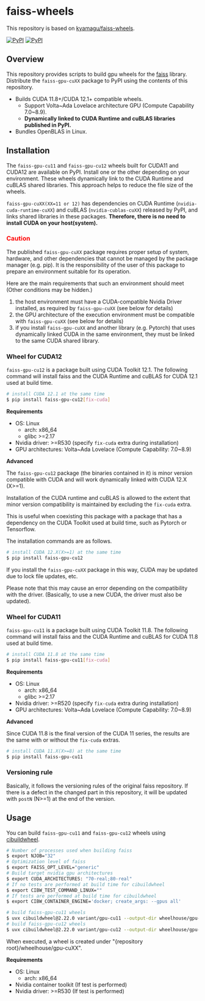 # faiss-wheels

This repository is based on [kyamagu/faiss-wheels](https://github.com/kyamagu/faiss-wheels).

[![PyPI](https://img.shields.io/pypi/v/faiss-gpu-cu11?label=faiss-gpu-cu11)](https://pypi.org/project/faiss-gpu-cu11/)
[![PyPI](https://img.shields.io/pypi/v/faiss-gpu-cu12?label=faiss-gpu-cu12)](https://pypi.org/project/faiss-gpu-cu12/)

## Overview

This repository provides scripts to build gpu wheels for the [faiss](https://github.com/facebookresearch/faiss) library.
Distribute the `faiss-gpu-cuXX` package to PyPI using the contents of this repository. 

* Builds CUDA 11.8+/CUDA 12.1+ compatible wheels.
  * Support Volta\~Ada Lovelace architecture GPU (Compute Capability 7.0\~8.9).
  * **Dynamically linked to CUDA Runtime and cuBLAS libraries published in PyPI.**
* Bundles OpenBLAS in Linux.


## Installation

The `faiss-gpu-cu11` and `faiss-gpu-cu12` wheels built for CUDA11 and CUDA12 are available on PyPI.
Install one or the other depending on your environment.
These wheels dynamically link to the CUDA Runtime and cuBLAS shared libraries. This approach helps to reduce the file size of the wheels.

`faiss-gpu-cuXX(XX=11 or 12)` has dependencies on CUDA Runtime (`nvidia-cuda-runtime-cuXX`) and cuBLAS (`nvidia-cublas-cuXX`) released by PyPI, and links shared libraries in these packages. 
**Therefore, there is no need to install CUDA on your host(system).**

### <span style="color: red; ">Caution</span>

The published `faiss-gpu-cuXX` package requires proper setup of system, hardware, and other dependencies that cannot be managed by the package manager (e.g. pip).
It is the responsibility of the user of this package to prepare an environment suitable for its operation.

Here are the main requirements that such an environment should meet (Other conditions may be hidden.)

1. the host environment must have a CUDA-compatible Nvidia Driver installed, as required by `faiss-gpu-cuXX` (see below for details)
2. the GPU architecture of the execution environment must be compatible with `faiss-gpu-cuXX` (see below for details)
3. if you install `faiss-gpu-cuXX` and another library (e.g. Pytorch) that uses dynamically linked CUDA in the same environment, they must be linked to the same CUDA shared library.

### Wheel for CUDA12

`faiss-gpu-cu12` is a package built using CUDA Toolkit 12.1.
The following command will install faiss and the CUDA Runtime and cuBLAS for CUDA 12.1 used at build time.

```bash
# install CUDA 12.1 at the same time
$ pip install faiss-gpu-cu12[fix-cuda]
```

**Requirements**
* OS: Linux
  * arch: x86_64
  * glibc >=2.17
* Nvidia driver: >=R530 (specify `fix-cuda` extra during installation)
* GPU architectures: Volta\~Ada Lovelace (Compute Capability: 7.0\~8.9)

**Advanced**

The `faiss-gpu-cu12` package (the binaries contained in it) is minor version compatible with CUDA and will work dynamically linked with CUDA 12.X (X>=1).

Installation of the CUDA runtime and cuBLAS is allowed to the extent that minor version compatibility is maintained by excluding the `fix-cuda` extra.

This is useful when coexisting this package with a package that has a dependency on the CUDA Toolkit used at build time, such as Pytorch or Tensorflow.

The installation commands are as follows.

```bash
# install CUDA 12.X(X>=1) at the same time
$ pip install faiss-gpu-cu12
```

If you install the `faiss-gpu-cuXX` package in this way, CUDA may be updated due to lock file updates, etc.

Please note that this may cause an error depending on the compatibility with the driver. (Basically, to use a new CUDA, the driver must also be updated).


### Wheel for CUDA11

`faiss-gpu-cu11` is a package built using CUDA Toolkit 11.8.
The following command will install faiss and the CUDA Runtime and cuBLAS for CUDA 11.8 used at build time.

```bash
# install CUDA 11.8 at the same time
$ pip install faiss-gpu-cu11[fix-cuda]
```

**Requirements**
* OS: Linux
  * arch: x86_64
  * glibc >=2.17
* Nvidia driver: >=R520 (specify `fix-cuda` extra during installation)
* GPU architectures: Volta\~Ada Lovelace (Compute Capability: 7.0\~8.9)

**Advanced**

Since CUDA 11.8 is the final version of the CUDA 11 series, the results are the same with or without the `fix-cuda` extras.

```bash
# install CUDA 11.X(X>=8) at the same time
$ pip install faiss-gpu-cu11
```

### Versioning rule

Basically, it follows the versioning rules of the original faiss repository.
If there is a defect in the changed part in this repository, it will be updated with `postN` (N>=1) at the end of the version.

## Usage

You can build `faiss-gpu-cu11` and `faiss-gpu-cu12` wheels using [cibuildwheel](https://github.com/pypa/cibuildwheel).

```bash
# Number of processes used when building faiss
$ export NJOB="32"
# Optimization level of faiss
$ export FAISS_OPT_LEVEL="generic"
# Build target nvidia gpu architectures
$ export CUDA_ARCHITECTURES: "70-real;80-real"
# If no tests are performed at build time for cibuildwheel
$ export CIBW_TEST_COMMAND_LINUX=""
# If tests are performed at build time for cibuildwheel
$ export CIBW_CONTAINER_ENGINE='docker; create_args: --gpus all'

# build faiss-gpu-cu11 wheels
$ uvx cibuildwheel@2.22.0 variant/gpu-cu11 --output-dir wheelhouse/gpu-cu11
# build faiss-gpu-cu12 wheels
$ uvx cibuildwheel@2.22.0 variant/gpu-cu12 --output-dir wheelhouse/gpu-cu12
```

When executed, a wheel is created under "{repository root}/wheelhouse/gpu-cuXX".

**Requirements**
* OS: Linux
  * arch: x86_64
* Nvidia container toolkit (If test is performed)
* Nvidia driver: >=R530 (If test is performed)

